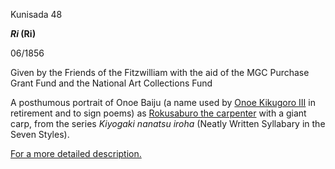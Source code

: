 Kunisada 48

**_Ri_ (Ri)**

06/1856

Given by the Friends of the Fitzwilliam with the aid of the MGC Purchase Grant Fund and the National Art Collections Fund

A posthumous portrait of Onoe Baiju (a name used by [Onoe Kikugoro III](..//exhibition/group-16-part-1) in retirement and to sign poems) as [Rokusaburo the carpenter](kunp72.htm) with a giant carp, from the series _Kiyogaki nanatsu iroha_ (Neatly Written Syllabary in the Seven Styles). 


[For a more detailed description.](../textp71.htm)

